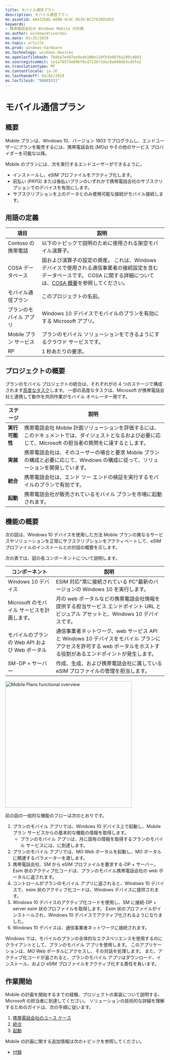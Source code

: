 ```yaml
---
title: モバイル通信プラン
description: モバイル通信プラン
ms.assetid: AA432EAE-A89B-4C4C-9539-BC2763091055
keywords:
- 携帯電話会社の Windows Mobile の計画
ms.author: windowsdriverdev
ms.date: 03/25/2019
ms.topic: article
ms.prod: windows-hardware
ms.technology: windows-devices
ms.openlocfilehash: 7b8ba7e497ee9ede100e110fbfe0b76a299c4093
ms.sourcegitcommit: 1a1a78575e89bf8cd713bf1dac8a698db3cddfe2
ms.translationtype: MT
ms.contentlocale: ja-JP
ms.lasthandoff: 04/02/2019
ms.locfileid: "58845531"
---
```

# <a name="mobile-plans"></a>モバイル通信プラン

## <a name="introduction"></a>概要

Mobile プランは、Windows 10、バージョン 1803 でプログラムし、エンドユーザーにプランを販売するには、携帯電話会社 (MOs) やその他のサービス プロバイダーを可能な以降。

Mobile のプランには、次を実行するエンドユーザーができるように。

- インストールし、eSIM プロファイルをアクティブ化します。
- 前払い (PAYG) または後払いプランのいずれかで携帯電話会社のサブスクリプションでのデバイスを有効にします。
- サブスクリプションを上のデータとのみ使用可能な接続がモバイル接続します。

## <a name="definition-of-terms"></a>用語の定義

| 項目 | 説明 |
| --- | --- |
| Contoso の携帯電話 | 以下のトピックで説明のために使用される架空モバイル演算子。 |
| COSA データベース | 国および演算子の設定の資産。 これは、Windows デバイスで使用される通信事業者の接続設定を含むデータベースです。 COSA に関する詳細については、[COSA 概要](cosa-overview.md)を参照してください。 |
| モバイル通信プラン | このプロジェクトの名前。 |
| プランのモバイル アプリ | Windows 10 デバイスでモバイルのプランを有効にする Microsoft アプリ。 |
| Mobile プラン サービス | プランのモバイル ソリューションをできるようにするクラウド サービスです。 |
| RP | 1 秒あたりの要求。 |

## <a name="project-overview"></a>プロジェクトの概要

プランのモバイル プロジェクトの統合は、それぞれがの 4 つのステージで構成されます[高度なタスク](mobile-plans-appendix.md#high-level-integration-schedule)します。 一部の高度なタスクは、Microsoft が携帯電話会社と連携して動作を共同作業がモバイル オペレーター用です。

| ステージ | 説明 |
| --- | --- |
| **実行可能性** | 携帯電話会社 Mobile 計画ソリューションを評価するには、このドキュメントでは、ダイジェストとなるおよび必要に応じて、Microsoft の担当者の質問をに達するとします。 |
| **実装** | 携帯電話会社は、そのユーザーの場合と要求 Mobile プランの構成と必要に応じて、Windows の構成に従って、ソリューションを開発しています。 |
| **統合** | 携帯電話会社は、エンド ツー エンドの検証を実行するモバイルのプランで有効です。 |
| **起動** | 携帯電話会社が販売されているモバイル プランを市場に起動されます。 |

## <a name="functional-overview"></a>機能の概要

次の図は、Windows 10 デバイスを使用した方法 Mobile プランの異なるサービスやソリューションを正常にサブスクリプションをアクティベートして、eSIM プロファイルのインストールとの対話の概要を示します。

次の表では、図の各コンポーネントについて説明します。

| コンポーネント | 説明 |
| --- | --- |
| Windows 10 デバイス | ESIM 対応"常に接続されている PC"最新のバージョンの Windows 10 を実行します。 |
| Microsoft のモバイル サービスを計画します。 | 月の web ポータルなどの携帯電話会社情報を提供する担当サービス エンドポイント URL とビジュアル アセットと、Windows 10 デバイスです。 |
| モバイルのプランの Web API および Web ポータル | 通信事業者ネットワーク、web サービス API と Windows 10 デバイスをモバイル プランにアクセスを許可する web ポータルをホストする役割があるエンドポイントが発生します。 |
| SM-DP + サーバー | 作成、生成、および携帯電話会社に属している eSIM プロファイルの管理を担当します。 |

<img src="images/mobile_plans_functional_overview.png" alt="Mobile Plans functional overview" title="Mobile の計画機能の概要" width="400" />

前の図の一般的な機能のフローは次のとおりです。

1. プランのモバイル アプリでは、Windows 10 デバイス上で起動し、Mobile プラン サービスからの基本的な機能の情報を取得します。
   - プランのモバイル アプリは、月に固有の情報を取得するプランのモバイル サービスには、に到達します。
2. プランのモバイル アプリでは、MO Web ポータルを起動し、MO ポータルに関連するパラメーターを渡します。
3. 携帯電話会社、SM から eSIM プロファイルを要求する-DP + サーバー。 Esim 状のアクティブ化コードは、プランのモバイル携帯電話会社の web ポータルに返されます。
4. コントロールがプランのモバイル アプリに返されると、Windows 10 デバイスで、esim 状のアクティブ化コードは、Windows デバイスに提供されます。
5. Windows 10 デバイスのアクティブ化コードを使用し、SM に接続-DP + server esim 状のプロファイルを取得します。 Esim 状のプロファイルがインストールされ、Windows 10 デバイスでアクティブ化されるようになりました。
6. Windows 10 デバイスは、通信事業者ネットワークに接続されます。

Windows では、モバイルのプランの全体的なエクスペリエンスを使用するのにクライアントとして、プランのモバイル アプリを使用します。 このアプリケーションは、MO Web ポータルにアクセスし、その対話を処理します。 また、アクティブ化コードが返されると、プランのモバイル アプリはダウンロード、インストール、および eSIM プロファイルをアクティブ化する責任を負います。

## <a name="get-started"></a>作業開始

Mobile の計画を開始するまでの経験、プロジェクトの実装について説明する、Microsoft の担当者に到達してください。 ソリューションの技術的な詳細を理解するためのガイドは、次の手順に従います。

1. [携帯電話会社のユース ケース](mobile-plans-use-cases.md)
2. [統合](mobile-plans-integration.md)
3. [起動](mobile-plans-launch.md)

Mobile の計画に関する追加情報は次のトピックを参照してください。

- [付録](mobile-plans-appendix.md)